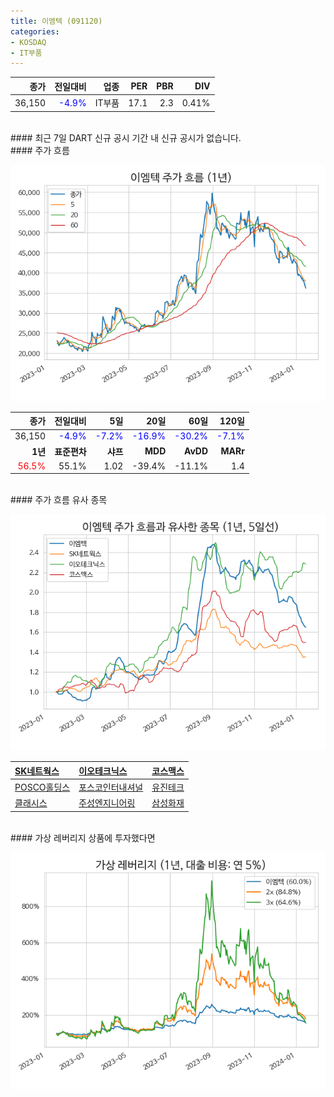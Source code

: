 ```yaml
---
title: 이엠텍 (091120)
categories:
- KOSDAQ
- IT부품
---
```


|**종가**|**전일대비**|**업종**|**PER**|**PBR**|**DIV**|
|-------:|-----------:|-------:|------:|------:|------:|
|36,150|<span style="color: blue">-4.9%</span>|IT부품|17.1|2.3|0.41%|

<!-- more -->

<br>
#### 최근 7일 DART 신규 공시<a id="dart"></a>
기간 내 신규 공시가 없습니다.

<br>
#### 주가 흐름<a id="price"></a>

![091120](/assets/images/stock/091120.png)

|**종가**|**전일대비**|**5일**|**20일**|**60일**|**120일**|
|-------:|-----------:|------:|-------:|-------:|--------:|
| 36,150 | <span style="color: blue">-4.9%</span> | <span style="color: blue">-7.2%</span> | <span style="color: blue">-16.9%</span> | <span style="color: blue">-30.2%</span> | <span style="color: blue">-7.1%</span> |
|**1년**|**표준편차**|**샤프**|**MDD**|**AvDD**|**MARr**|
| <span style="color: red">56.5%</span> | 55.1% | 1.02 | -39.4% | -11.1% | 1.4 |

<br>
#### 주가 흐름 유사 종목<a id="corr"></a>

![091120](/assets/images/stock/091120_corr.png)

| [SK네트웍스](/001740/) | [이오테크닉스](/039030/) | [코스맥스](/192820/) |
|:---------------------------------------|:---------------------------------------|:---------------------------------------|
| [POSCO홀딩스](/005490/) | [포스코인터내셔널](/047050/) | [유진테크](/084370/) |
| [클래시스](/214150/) | [주성엔지니어링](/036930/) | [삼성화재](/000810/) |

<br>
#### 가상 레버리지 상품에 투자했다면<a id="2x"></a>

![091120](/assets/images/stock/091120_2x.png)

[^corr]: 상관계수를 이용하여 분석하였습니다.